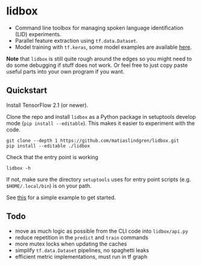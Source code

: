 # lidbox

* Command line toolbox for managing spoken language identification (LID) experiments.
* Parallel feature extraction using `tf.data.Dataset`.
* Model training with `tf.keras`, some model examples are available [here](./lidbox/models).

**Note** that `lidbox` is still quite rough around the edges so you might need to do some debugging if stuff does not work.
Or feel free to just copy paste useful parts into your own program if you want.

## Quickstart

Install TensorFlow 2.1 (or newer).

Clone the repo and install `lidbox` as a Python package in setuptools develop mode (`pip install --editable`).
This makes it easier to experiment with the code.
```
git clone --depth 1 https://github.com/matiaslindgren/lidbox.git
pip install --editable ./lidbox
```
Check that the entry point is working
```
lidbox -h
```
If not, make sure the directory `setuptools` uses for entry point scripts (e.g. `$HOME/.local/bin`) is on your path.

See [this](./examples/common-voice) for a simple example to get started.

## Todo

* move as much logic as possible from the CLI code into `lidbox/api.py`
* reduce repetition in the `predict` and `train` commands
* more mutex locks when updating the caches
* simplify `tf.data.Dataset` pipelines, no spaghetti leaks
* efficient metric implementations, must run in tf graph

